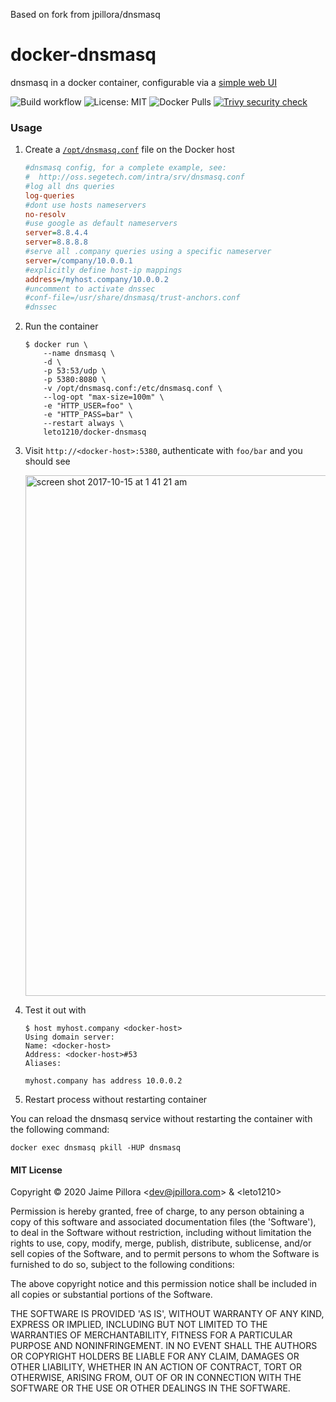 Based on fork from jpillora/dnsmasq

# docker-dnsmasq

dnsmasq in a docker container, configurable via a [simple web UI](https://github.com/jpillora/webproc)


![Build workflow](https://github.com/leto1210/docker-dnsmasq/actions/workflows/docker-image.yml/badge.svg)
![License: MIT](https://img.shields.io/badge/License-MIT-yellow.svg)
![Docker Pulls](https://img.shields.io/docker/pulls/leto1210/docker-dnsmasq)
[![Trivy security check](https://github.com/leto1210/docker-dnsmasq/actions/workflows/trivy.yml/badge.svg)](https://github.com/leto1210/docker-dnsmasq/actions/workflows/trivy.yml)

### Usage

1. Create a [`/opt/dnsmasq.conf`](http://oss.segetech.com/intra/srv/dnsmasq.conf) file on the Docker host

	``` ini
	#dnsmasq config, for a complete example, see:
	#  http://oss.segetech.com/intra/srv/dnsmasq.conf
	#log all dns queries
	log-queries
	#dont use hosts nameservers
	no-resolv
	#use google as default nameservers
	server=8.8.4.4
	server=8.8.8.8
	#serve all .company queries using a specific nameserver
	server=/company/10.0.0.1
	#explicitly define host-ip mappings
	address=/myhost.company/10.0.0.2
 	#uncomment to activate dnssec
   	#conf-file=/usr/share/dnsmasq/trust-anchors.conf
   	#dnssec
	```

1. Run the container

	```
	$ docker run \
		--name dnsmasq \
		-d \
		-p 53:53/udp \
		-p 5380:8080 \
		-v /opt/dnsmasq.conf:/etc/dnsmasq.conf \
		--log-opt "max-size=100m" \
		-e "HTTP_USER=foo" \
		-e "HTTP_PASS=bar" \
		--restart always \
		leto1210/docker-dnsmasq
	```

1. Visit `http://<docker-host>:5380`, authenticate with `foo/bar` and you should see

	<img width="833" alt="screen shot 2017-10-15 at 1 41 21 am" src="https://user-images.githubusercontent.com/633843/31580966-baacba62-b1a9-11e7-8439-ca1ddfe828dd.png">

1. Test it out with

	```
	$ host myhost.company <docker-host>
	Using domain server:
	Name: <docker-host>
	Address: <docker-host>#53
	Aliases:

	myhost.company has address 10.0.0.2
	```
 
 1. Restart process without restarting container

   You can reload the dnsmasq service without restarting the container with the following command:
   	
   	docker exec dnsmasq pkill -HUP dnsmasq   	


#### MIT License

Copyright &copy; 2020 Jaime Pillora &lt;dev@jpillora.com&gt; & &lt;leto1210&gt;

Permission is hereby granted, free of charge, to any person obtaining
a copy of this software and associated documentation files (the
'Software'), to deal in the Software without restriction, including
without limitation the rights to use, copy, modify, merge, publish,
distribute, sublicense, and/or sell copies of the Software, and to
permit persons to whom the Software is furnished to do so, subject to
the following conditions:

The above copyright notice and this permission notice shall be
included in all copies or substantial portions of the Software.

THE SOFTWARE IS PROVIDED 'AS IS', WITHOUT WARRANTY OF ANY KIND,
EXPRESS OR IMPLIED, INCLUDING BUT NOT LIMITED TO THE WARRANTIES OF
MERCHANTABILITY, FITNESS FOR A PARTICULAR PURPOSE AND NONINFRINGEMENT.
IN NO EVENT SHALL THE AUTHORS OR COPYRIGHT HOLDERS BE LIABLE FOR ANY
CLAIM, DAMAGES OR OTHER LIABILITY, WHETHER IN AN ACTION OF CONTRACT,
TORT OR OTHERWISE, ARISING FROM, OUT OF OR IN CONNECTION WITH THE
SOFTWARE OR THE USE OR OTHER DEALINGS IN THE SOFTWARE.


[dockerhub]: https://hub.docker.com/r/leto1210/docker-dnsmasq/

